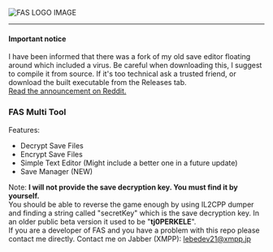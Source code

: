 ![FAS LOGO IMAGE](https://finnisharmysimulator.com/wp-content/uploads/2022/10/cropped-FAS-Logo-Transparent-2022-v2-2200x1080-2.png)
***
<h4>Important notice</h4>
I have been informed that there was a fork of my old save editor floating around which included a virus. Be careful when downloading this, I suggest to compile it from source. If it's too technical ask a trusted friend, or download the built executable from the Releases tab.
<br>
<a href="https://www.reddit.com/r/Finnisharmysimulator/comments/11jc03g/warning_unofficial_finnish_army_save_editor_with/">Read the announcement on Reddit.</a>

<h3>FAS Multi Tool</h3>
Features:<br>

 - Decrypt Save Files
 - Encrypt Save Files
 - Simple Text Editor (Might include a better one in a future update)
 - Save Manager (NEW)

Note: <b> I will not provide the save decryption key. You must find it by yourself.</b><br>
You should be able to reverse the game enough by using IL2CPP dumper and finding a string called "secretKey" which is the save decryption key. In an older public beta version it used to be "<b>tj0PERKELE</b>".<br>
If you are a developer of FAS and you have a problem with this repo please contact me directly.
Contact me on Jabber (XMPP): lebedev21@xmpp.jp

